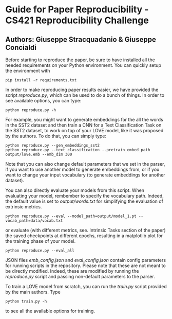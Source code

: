 # Guide for Paper Reproducibility - CS421 Reproducibility Challenge
## Authors: Giuseppe Stracquadanio & Giuseppe Concialdi
Before starting to reproduce the paper, be sure to have installed all the needed requirements on your Python environment. You can quickly setup the environment with
```
pip install -r requirements.txt
```

In order to make reproducing paper results easier, we have provided the script *reproduce.py*, which can be used to do a bunch of things.
In order to see available options, you can type:
```
python reproduce.py -h
```
For example, you might want to generate embeddings for the all the words in the SST2 dataset and then train a CNN for a Text Classification Task on the SST2 dataset, to work on top of your LOVE model, like it was proposed by the authors.
To do that, you can simply type:
```
python reproduce.py --gen_embeddings_sst2
python reproduce.py --text_classification --pretrain_embed_path output/love.emb --emb_dim 300
```
Note that you can also change default parameters that we set in the parser, if you want to use another model to generate embeddings from, or if you want to change your input vocabulary (to generate embeddings for another dataset).

You can also directly evaluate your models from this script.
When evaluating your model, rembember to specify the vocabulary path. Indeed, the default value is set to *output/words.txt* for simplifying the evaluation of extrinsic metrics.
```
python reproduce.py --eval --model_path=output/model_1.pt --vocab_path=data/vocab.txt
```
or evaluate (with different metrics, see. Intrinsic Tasks section of the paper) the saved checkpoints at different epochs, resulting in a matplotlib plot for the training phase of your model.
```
python reproduce.py --eval_all
```

JSON files *emb_config.json* and *eval_config.json* contain config parameters for running scripts in the repository. Please note that these are not meant to be directly modified. Indeed, these are modified by running the *reproduce.py* script and passing non-default parameters to the parser. 

To train a LOVE model from scratch, you can run the *train.py* script provided by the main authors. 
Type 
```
python train.py -h 
```
to see all the available options for training.